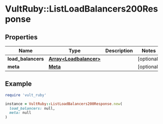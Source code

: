 # VultRuby::ListLoadBalancers200Response

## Properties

| Name | Type | Description | Notes |
| ---- | ---- | ----------- | ----- |
| **load_balancers** | [**Array&lt;Loadbalancer&gt;**](Loadbalancer.md) |  | [optional] |
| **meta** | [**Meta**](Meta.md) |  | [optional] |

## Example

```ruby
require 'vult_ruby'

instance = VultRuby::ListLoadBalancers200Response.new(
  load_balancers: null,
  meta: null
)
```

